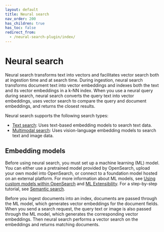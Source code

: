 ```yaml
---
layout: default
title: Neural search
nav_order: 200
has_children: true
has_toc: false
redirect_from: 
  - /neural-search-plugin/index/
---
```


# Neural search

Neural search transforms text into vectors and facilitates vector search both at ingestion time and at search time. During ingestion, neural search transforms document text into vector embeddings and indexes both the text and its vector embeddings in a k-NN index. When you use a neural query during search, neural search converts the query text into vector embeddings, uses vector search to compare the query and document embeddings, and returns the closest results.

Neural search supports the following search types:

- [Text search]({{site.url}}{{site.baseurl}}/search-plugins/neural-text-search/): Uses text-based embedding models to search text data. 
- [Multimodal search]({{site.url}}{{site.baseurl}}/search-plugins/neural-multimodal-search/): Uses vision-language embedding models to search text and image data. 

## Embedding models

Before using neural search, you must set up a machine learning (ML) model. You can either use a pretrained model provided by OpenSearch, upload your own model into OpenSearch, or connect to a foundation model hosted on an external platform. For more information about ML models, see [Using custom models within OpenSearch]({{site.url}}{{site.baseurl}}/ml-commons-plugin/ml-framework/) and [ML Extensibility]({{site.url}}{{site.baseurl}}/ml-commons-plugin/extensibility/index/). For a step-by-step tutorial, see [Semantic search]({{site.url}}{{site.baseurl}}/ml-commons-plugin/semantic-search/).

Before you ingest documents into an index, documents are passed through the ML model, which generates vector embeddings for the document fields. When you send a search request, the query text or image is also passed through the ML model, which generates the corresponding vector embeddings. Then neural search performs a vector search on the embeddings and returns matching documents.